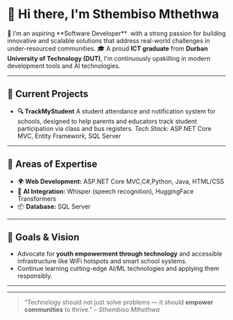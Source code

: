 # 👋 Hi there, I'm **Sthembiso Mthethwa**

🚀 I’m an aspiring \*\*Software Developer\*\*  with a strong passion for building innovative and scalable solutions that address real-world challenges in under-resourced communities.
🎓 A proud **ICT graduate** from **Durban University of Technology (DUT)**, I’m continuously upskilling in modern development tools and AI technologies.

---

## 💼 Current Projects

* **🔍 TrackMyStudent**
  A student attendance and notification system for schools, designed to help parents and educators track student participation via class and bus registers.
  *Tech Stack:* ASP.NET Core MVC, Entity Framework, SQL Server

---

## 🧠 Areas of Expertise

* 🌍 **Web Development:** ASP.NET Core MVC,C#,Python, Java, HTML/CSS
* 🤖 **AI Integration:** Whisper (speech recognition), HuggingFace Transformers
* 📦 **Database:** SQL Server

---

## 🧩 Goals & Vision

* Advocate for **youth empowerment through technology** and accessible infrastructure like WiFi hotspots and smart school systems.
* Continue learning cutting-edge AI/ML technologies and applying them responsibly.

---

---

> “Technology should not just solve problems — it should **empower communities** to thrive.” – *Sthembiso Mthethwa*

